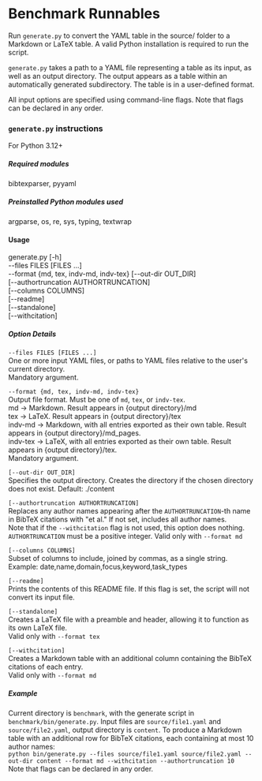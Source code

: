 # Benchmark Runnables

Run `generate.py` to convert the YAML table in the source/ folder to a Markdown or LaTeX table.
A valid Python installation is required to run the script.   

`generate.py` takes a path to a YAML file representing a table as its input, as well as an output directory. The output appears as a table within an automatically generated subdirectory. The table is in a user-defined format.  

All input options are specified using command-line flags. Note that flags can be declared in any order.

### `generate.py` instructions
For Python 3.12+

##### Required modules
bibtexparser, pyyaml

##### Preinstalled Python modules used
argparse, os, re, sys, typing, textwrap

#### Usage
generate.py [-h]  
--files FILES [FILES ...]  
--format {md, tex, indv-md, indv-tex} 
[--out-dir OUT_DIR]  
[--authortruncation AUTHORTRUNCATION]  
[--columns COLUMNS]  
[--readme]  
[--standalone]  
[--withcitation]

##### Option Details

`--files FILES [FILES ...]`  
One or more input YAML files, or paths to YAML files relative to the user's current directory.  
Mandatory argument.  

`--format {md, tex, indv-md, indv-tex} `  
Output file format. Must be one of `md`, `tex`, or `indv-tex`.  
md -> Markdown. Result appears in {output directory}/md  
tex -> LaTeX. Result appears  in {output directory}/tex  
indv-md -> Markdown, with all entries exported as their own table. Result appears  in {output directory}/md_pages.    
indv-tex -> LaTeX, with all entries exported as their own table. Result appears  in {output directory}/tex.  
Mandatory argument.

`[--out-dir OUT_DIR]`  
Specifies the output directory. Creates the directory if the chosen directory does not exist. Default: ./content  

`[--authortruncation AUTHORTRUNCATION]`  
Replaces any author names appearing after the `AUTHORTRUNCATION`-th name in BibTeX citations with "et al." If not set, includes all author names.  
Note that if the `--withcitation` flag is not used, this option does nothing.
`AUTHORTRUNCATION` must be a positive integer. Valid only with `--format md`

`[--columns COLUMNS]`  
Subset of columns to include, joined by commas, as a single string. Example: date,name,domain,focus,keyword,task_types  

`[--readme]`  
Prints the contents of this README file. If this flag is set, the script will not convert its input file.  

`[--standalone]`  
Creates a LaTeX file with a preamble and header, allowing it to function as its own LaTeX file.  
Valid only with `--format tex`  

`[--withcitation]`  
Creates a Markdown table with an additional column containing the BibTeX citations of each entry.  
Valid only with `--format md`    
  

##### Example
Current directory is `benchmark`, with the generate script in `benchmark/bin/generate.py`. Input files are `source/file1.yaml` and `source/file2.yaml`, output directory is `content`. To produce a Markdown table with an additional row for BibTeX citations, each containing at most 10 author names:  
`python bin/generate.py --files source/file1.yaml source/file2.yaml --out-dir content --format md --withcitation --authortruncation 10`  
Note that flags can be declared in any order.